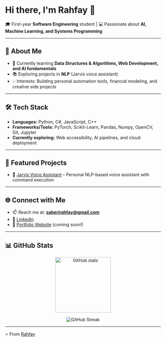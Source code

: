 # Hi there, I'm Rahfay 👋

🎓 First-year **Software Engineering** student | 💻 Passionate about **AI, Machine Learning, and Systems Programming**  

---

## 🚀 About Me
- 🌱 Currently learning **Data Structures & Algorithms, Web Development, and AI fundamentals**
- 📚 Exploring projects in **NLP** (Jarvis voice assistant)
- 💡 Interests: Building personal automation tools, financial modeling, and creative side projects

---

## 🛠 Tech Stack
- **Languages:** Python, C#, JavaScript, C++
- **Frameworks/Tools:** PyTorch, Scikit-Learn, Pandas, Numpy, OpenCV, Git, Jupyter
- **Currently exploring:** Web accessibility, AI pipelines, and cloud deployment

---

## 📌 Featured Projects
- 🧠 [Jarvis Voice Assistant](#) – Personal NLP-based voice assistant with command execution  
---


## 🌐 Connect with Me
- 📫 Reach me at: **saberirahfay@gmail.com**  
- 💼 [LinkedIn](#https://www.linkedin.com/in/rahfay-saberi-7b1b75339/)  
- 🎨 [Portfolio Website](#) (coming soon!)

---

## 📊 GitHub Stats
<p align="center">
  <img src="https://github-readme-stats.vercel.app/api?username=rahfay&show_icons=true&theme=tokyonight" alt="GitHub stats" height="180"/>
</p>

<p align="center">
  <img src="https://github-readme-streak-stats.herokuapp.com/?user=rahfay&theme=tokyonight" alt="GitHub Streak"/>
</p>

---

⭐️ From [Rahfay](https://github.com/rahfay)  
